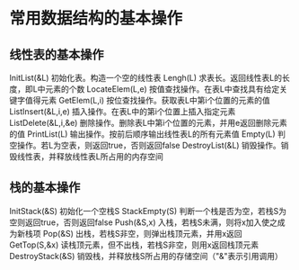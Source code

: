 # 常用数据结构的基本操作
## 线性表的基本操作
InitList(&L)        初始化表。构造一个空的线性表
Lengh(L)            求表长。返回线性表L的长度，即L中元素的个数
LocateElem(L,e)     按值查找操作。在表L中查找具有给定关键字值得元素
GetElem(L,i)        按位查找操作。获取表L中第i个位置的元素的值
ListInsert(&L,i,e)  插入操作。在表L中的第i个位置上插入指定元素
ListDelete(&L,i,&e) 删除操作。删除表L中第i个位置的元素，并用e返回删除元素的值
PrintList(L)        输出操作。按前后顺序输出线性表L的所有元素值
Empty(L)            判空操作。若L为空表，则返回true，否则返回false
DestroyList(&L)     销毁操作。销毁线性表，并释放线性表L所占用的内存空间

## 栈的基本操作
InitStack(&S)       初始化一个空栈S
StackEmpty(S)       判断一个栈是否为空，若栈S为空则返回true，否则返回false
Push(&S,x)          入栈，若栈S未满，则将x加入使之成为新栈项
Pop(&S)             出栈，若栈S非空，则弹出栈顶元素，并用x返回
GetTop(S,&x)        读栈顶元素，但不出栈，若栈S非空，则用x返回栈顶元素
DestroyStack(&S)    销毁栈，并释放栈S所占用的存储空间（"&"表示引用调用）